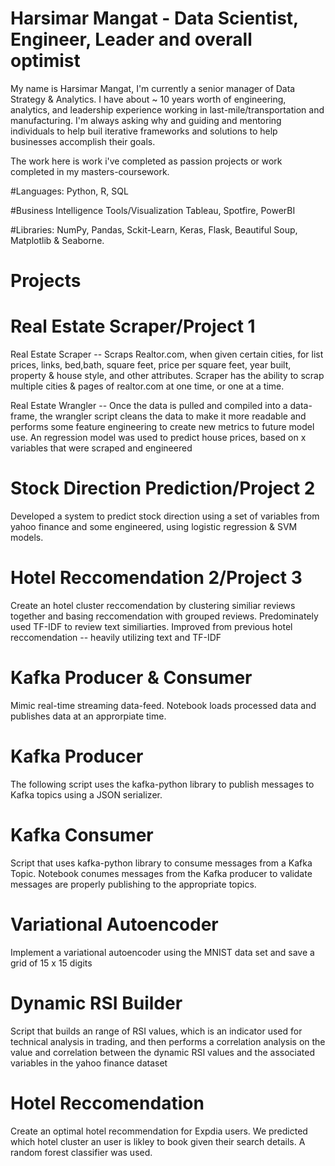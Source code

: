 # Harsimar Mangat - Data Scientist, Engineer, Leader and overall optimist
My name is Harsimar Mangat, I'm currently a senior manager of Data Strategy & Analytics. I have about ~ 10 years worth of engineering, analytics, and leadership experience working in last-mile/transportation and manufacturing. I'm always asking why and guiding and mentoring individuals to help buil iterative frameworks and solutions to help businesses accomplish their goals.

The work here is work i've completed as passion projects or work completed in my masters-coursework. 

#Languages: 
Python, R, SQL

#Business Intelligence Tools/Visualization
Tableau, Spotfire, PowerBI

#Libraries: 
NumPy, Pandas, Sckit-Learn, Keras, Flask, Beautiful Soup, Matplotlib & Seaborne.

# Projects
# Real Estate Scraper/Project 1
Real Estate Scraper -- Scraps Realtor.com, when given certain cities, for list prices, links, bed,bath, square feet, price per square feet, year built, property & house style, and other attributes. Scraper has the ability to scrap multiple cities & pages of realtor.com at one time, or one at a time. 

Real Estate Wrangler -- Once the data is pulled and compiled into a data-frame, the wrangler script cleans the data to make it more readable and performs some feature engineering to create new metrics to future model use. An regression model was used to predict house prices, based on x variables that were scraped and engineered

# Stock Direction Prediction/Project 2
Developed a system to predict stock direction using a set of variables from yahoo finance and some engineered, using logistic regression & SVM models. 

# Hotel Reccomendation 2/Project 3
Create an hotel cluster reccomendation by clustering similiar reviews together and basing reccomendation with grouped reviews. Predominately used TF-IDF to review text similiarties. Improved from previous hotel reccomendation -- heavily utilizing text and TF-IDF

# Kafka Producer & Consumer 
Mimic real-time streaming data-feed. Notebook loads processed data and publishes data at an approrpiate time. 

# Kafka Producer
The following script uses the kafka-python library to publish messages to Kafka topics using a JSON serializer. 

# Kafka Consumer
Script that uses kafka-python library to consume messages from a Kafka Topic. Notebook conumes messages from the Kafka producer to validate messages are properly publishing to the appropriate topics. 

# Variational Autoencoder
Implement a variational autoencoder using the MNIST data set and save a grid of 15 x 15 digits

# Dynamic RSI Builder
Script that builds an range of RSI values, which is an indicator used for technical analysis in trading, and then performs a correlation analysis on the value and correlation between the dynamic RSI values and the associated variables in the yahoo finance dataset

# Hotel Reccomendation 
Create an optimal hotel recommendation for Expdia users. We predicted which hotel cluster an user is likley to book given their search details. A random forest classifier was used. 


